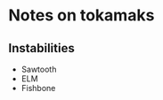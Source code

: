 <!-- {"full_title": "Notes on tokamaks"} -->

# Notes on tokamaks

## Instabilities

- Sawtooth
- ELM
- Fishbone
    
